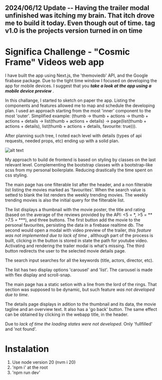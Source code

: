 ## 2024/06/12 Update -- Having the trailer modal unfinished was itching my brain. That itch drove me to build it today. Even though out of time. tag v1.0 is the projects version turned in on time


# Significa Challenge - "Cosmic Frame" Videos web app

I have built the app using Next.js, the 'themoviedb' API, and the Google firabase package.
Due to the tight time window I focused on developing the app for mobile devices. I suggest that you **_take a look at the app using a mobile device preview_** .

In this challange, I started to sketch on paper the app. Listing the components and features allowed me to map and schedule the developing plan. I used an approach starting from the most 'inner' component to the most 'outer'. Simplified example: (thumb -> thumb + actions -> thumb + actions + details -> list(thumb + actions + details) -> page(list(thumb + actions + details), list(thumb + actions + details, favourite: true))). 

After planning such tree, I noted each level with details (types of api requests, needed props, etc) ending up with a solid plan.

![alt text](https://lh3.googleusercontent.com/u/0/drive-viewer/AKGpihbDRhRSJA84bk05EEE3sozye6wR8nSqpBGZqN4xHb65Hv53f9KPK5VywMced-lewhLj-giKwRbk-90__8Y0ib4zeg6x4lsdHg=w1920-h947-rw-v1)

My approach to build de frontend is based on styling by classes on the last relevant level. Complementing the bootstrap classes with a bootstrap-like scss from my personal boilerplate. Reducing drastically the time spent on css styling.

The main page has one filterable list after the header, and a non filterable list listing the movies marked as 'favourites'. When the search value is setted to blank the list renders the weekly trending movies. The weekly trending movies is also the initial query for the filterable list.

The list displays a thumbnail with the movie poster, the title and rating (based on the average of the reviews provided by the API: <5 = *, >5 = ** >7.5 = ***), and three buttons. The first button add the movie to the personal favourites, persisting the data in a firebase realtime db. The second would open a modal with video preview of the trailer, _this feature was not implemented due to lack of time_ , allthough part of the process is built, clicking in the button is stored in state the path for youtube video. Activating and rendering the trailer modal is what's missing. The third button redirects the user to the selected movie details page.

The search input searches for all the keywords (title, actors, director, etc).

The list has two display options 'carousel' and 'list'. The carousel is made with flex display and scroll-snap.

The main page has a static setion with a line from the lord of the rings. That section was supposed to be dynamic, but such feature _was not developed due to time_.

The details page displays in adition to the thumbnail and its data, the movie tagline and an overview text. It also has a 'go back' button. The same effect can be obtained by clicking in the webapp title, in the header.

Due to  _lack of time the loading states were not developed_. Only 'fullfilled' and 'not found'.

# Instalation
 1) Use node version 20 (nvm i 20)
 2) 'npm i' at the root
 3) 'npm run dev'
